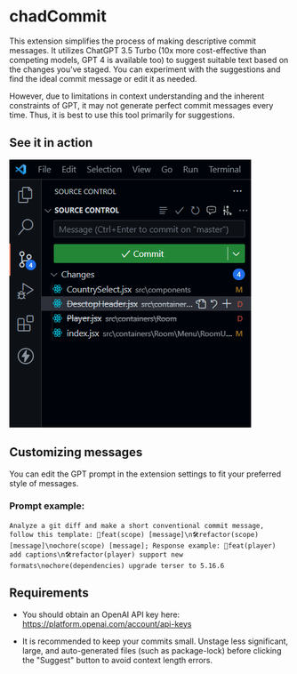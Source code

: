 # chadCommit

This extension simplifies the process of making descriptive commit messages. It utilizes ChatGPT 3.5 Turbo (10x more cost-effective than competing models, GPT 4 is available too) to suggest suitable text based on the changes you've staged. You can experiment with the suggestions and find the ideal commit message or edit it as needed.

However, due to limitations in context understanding and the inherent constraints of GPT, it may not generate perfect commit messages every time. Thus, it is best to use this tool primarily for suggestions.

## See it in action

![Preview](https://raw.githubusercontent.com/lennartle/chadcommit/d9e8cfec7e8cc1e98afd7cbde05394697393ef47/preview.gif)

## Customizing messages
You can edit the GPT prompt in the extension settings to fit your preferred style of messages.

### Prompt example: 
```
Analyze a git diff and make a short conventional commit message, follow this template: 🚀feat(scope) [message]\n🛠️refactor(scope) [message]\n⚙️chore(scope) [message]; Response example: 🚀feat(player) add captions\n🛠️refactor(player) support new formats\n⚙️chore(dependencies) upgrade terser to 5.16.6
```
## Requirements

* You should obtain an OpenAI API key here:
  https://platform.openai.com/account/api-keys

* It is recommended to keep your commits small. Unstage less significant, large, and auto-generated files (such as package-lock) before clicking the "Suggest" button to avoid context length errors.
